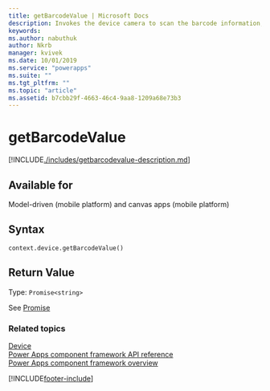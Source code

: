```yaml
---
title: getBarcodeValue | Microsoft Docs
description: Invokes the device camera to scan the barcode information, such as product number.
keywords:
ms.author: nabuthuk
author: Nkrb
manager: kvivek
ms.date: 10/01/2019
ms.service: "powerapps"
ms.suite: ""
ms.tgt_pltfrm: ""
ms.topic: "article"
ms.assetid: b7cbb29f-4663-46c4-9aa8-1209a68e73b3
---
```


# getBarcodeValue

[!INCLUDE[./includes/getbarcodevalue-description.md](./includes/getbarcodevalue-description.md)]

## Available for

Model-driven (mobile platform) and canvas apps (mobile platform)

## Syntax

`context.device.getBarcodeValue()`

## Return Value

Type: `Promise<string>`

See [Promise](https://developer.mozilla.org/docs/Web/JavaScript/reference/Global_Objects/Promise)

### Related topics

[Device](../device.md)<br/>
[Power Apps component framework API reference](../../reference/index.md)<br/>
[Power Apps component framework overview](../../overview.md)

[!INCLUDE[footer-include](../../../../includes/footer-banner.md)]
